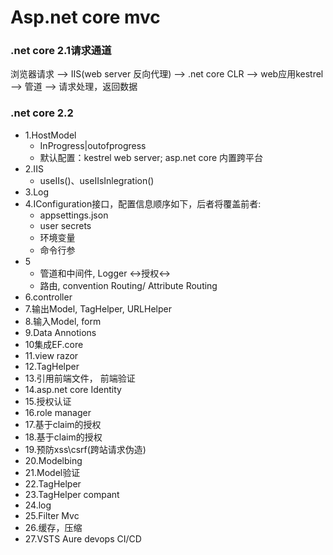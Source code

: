 # Asp.net core mvc
### .net core 2.1请求通道
浏览器请求 --> IIS(web server 反向代理) --> .net core CLR --> web应用kestrel --> 管道 --> 请求处理，返回数据

### .net core 2.2
- 1.HostModel
    - InProgress|outofprogress
    - 默认配置：kestrel web server; asp.net core 内置跨平台
- 2.IIS
    - useIIs()、useIIsInlegration()
- 3.Log
- 4.IConfiguration接口，配置信息顺序如下，后者将覆盖前者:
    - appsettings.json
    - user secrets
    - 环境变量
    - 命令行参
- 5 
    - 管道和中间件, Logger <->授权<->
    - 路由, convention Routing/ Attribute Routing
- 6.controller
- 7.输出Model, TagHelper, URLHelper
- 8.输入Model, form
- 9.Data Annotions
- 10集成EF.core
- 11.view razor
- 12.TagHelper
- 13.引用前端文件， 前端验证
- 14.asp.net core Identity
- 15.授权认证
- 16.role manager
- 17.基于claim的授权
- 18.基于claim的授权
- 19.预防xss\csrf(跨站请求伪造)
- 20.Modelbing
- 21.Model验证
- 22.TagHelper
- 23.TagHelper compant
- 24.log
- 25.Filter Mvc
- 26.缓存，压缩
- 27.VSTS Aure devops CI/CD
